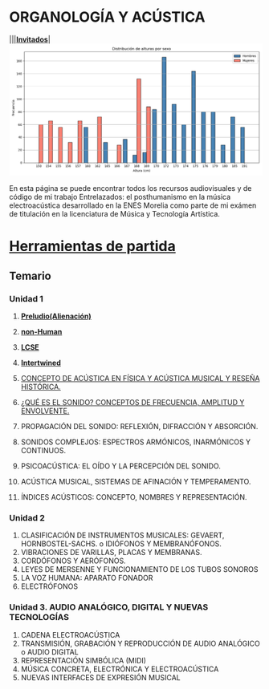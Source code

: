 # ORGANOLOGÍA Y ACÚSTICA

|||[**Invitados**](pages/videos.md)|
<img src="img/Distribucion_delatuirasporsexos.png" alt="drawing" width="1000">



En esta página se puede encontrar todos los recursos audiovisuales y de código de mi trabajo Entrelazados: el posthumanismo en la música electroacústica desarrollado en la ENES Morelia como parte de mi exámen de titulación en la licenciatura de Música y Tecnología Artística.

# [**Herramientas de partida**](pages/herramientas.md)


## Temario

### Unidad 1

1. [**Preludio(Alienación)**](pages/preludio.md)
3. [**non-Human**](pages/non-Human.md)
4. [**LCSE**](pages/LCSE.md)
5. [**Intertwined**](pages/intertwined.md)

1. [CONCEPTO DE ACÚSTICA EN FÍSICA Y ACÚSTICA MUSICAL Y RESEÑA HISTÓRICA.](pages/acustica.md) 
2. [¿QUÉ ES EL SONIDO? CONCEPTOS DE FRECUENCIA, AMPLITUD Y ENVOLVENTE.](pages/sonido.md) 
3. PROPAGACIÓN DEL SONIDO: REFLEXIÓN, DIFRACCIÓN Y ABSORCIÓN.
4. SONIDOS COMPLEJOS: ESPECTROS ARMÓNICOS, INARMÓNICOS Y CONTINUOS.
5. PSICOACÚSTICA: EL OÍDO Y LA PERCEPCIÓN DEL SONIDO. 
6. ACÚSTICA MUSICAL, SISTEMAS DE AFINACIÓN Y TEMPERAMENTO.
7. ÍNDICES ACÚSTICOS: CONCEPTO, NOMBRES Y REPRESENTACIÓN.


### Unidad 2
1. CLASIFICACIÓN DE INSTRUMENTOS MUSICALES: GEVAERT, HORNBOSTEL-SACHS. o IDIÓFONOS Y MEMBRANÓFONOS.
2. VIBRACIONES DE VARILLAS, PLACAS Y MEMBRANAS.
3. CORDÓFONOS Y AERÓFONOS.
4. LEYES DE MERSENNE Y FUNCIONAMIENTO DE LOS TUBOS SONOROS
5. LA VOZ HUMANA: APARATO FONADOR
6. ELECTRÓFONOS

### Unidad 3. AUDIO ANALÓGICO, DIGITAL Y NUEVAS TECNOLOGÍAS

1. CADENA ELECTROACÚSTICA
2. TRANSMISIÓN, GRABACIÓN Y REPRODUCCIÓN DE AUDIO ANALÓGICO o AUDIO DIGITAL
3. REPRESENTACIÓN SIMBÓLICA (MIDI)
4. MÚSICA CONCRETA, ELECTRÓNICA Y ELECTROACÚSTICA
5. NUEVAS INTERFACES DE EXPRESIÓN MUSICAL